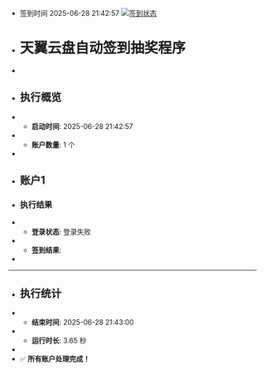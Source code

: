 - 签到时间 2025-06-28 21:42:57 [![签到状态](https://github.com/SimpleTry/189pan/actions/workflows/main.yml/badge.svg?branch=main)](https://github.com/SimpleTry/189pan/actions/workflows/main.yml)
- # 天翼云盘自动签到抽奖程序
- 
- ## 执行概览
- - **启动时间**: 2025-06-28 21:42:57
- - **账户数量**: 1 个
- 
- ## 账户1
- ### 执行结果
- - **登录状态**: 登录失败
- - **签到结果**: 
- 
- ---
- ## 执行统计
- - **结束时间**: 2025-06-28 21:43:00
- - **运行时长**: 3.65 秒
- 
- ✅ **所有账户处理完成！**
